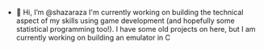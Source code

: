 - 👋 Hi, I’m @shazaraza
I'm currently working on building the technical aspect of my skills using game development (and hopefully some statistical programming too!).
I have some old projects on here, but I am currently working on building an emulator in C
